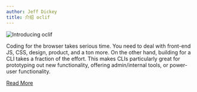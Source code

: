 ```yaml
---
author: Jeff Dickey
title: 介绍 oclif
---
```


![Introducing oclif](/img/2018-03-20-introducing-oclif/header.png)

Coding for the browser takes serious time. You need to deal with front-end JS, CSS, design, product, and a ton more. On the other hand, building for a CLI takes a fraction of the effort. This makes CLIs particularly great for prototyping out new functionality, offering admin/internal tools, or power-user functionality.

<a class="button" href="https://engineering.salesforce.com/open-sourcing-oclif-the-cli-framework-that-powers-our-clis-21fbda99d33a">Read More</a>
